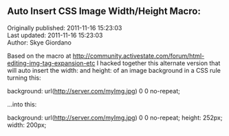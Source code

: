 ## Auto Insert CSS Image Width/Height Macro:  
Originally published: 2011-11-16 15:23:03  
Last updated: 2011-11-16 15:23:03  
Author: Skye Giordano  
  
Based on the macro at http://community.activestate.com/forum/html-editing-img-tag-expansion-etc I hacked together this alternate version that will auto insert the width: and height: of an image background in a CSS rule turning this:

background: url(http://server.com/myImg.jpg) 0 0 no-repeat;

...into this:

background: url(http://server.com/myImg.jpg) 0 0 no-repeat;
height: 252px;
width: 200px;